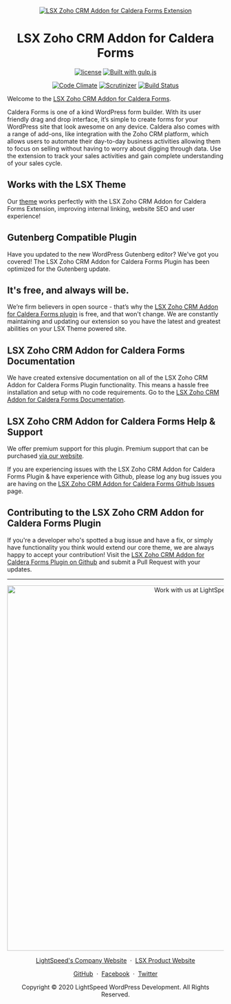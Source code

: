 <p align="center"><a target="_blank" href="https://lsx.lsdev.biz/"><img src="https://www.lsdev.biz/lsx/wp-content/uploads/2020/09/lsx-zoho-crm-addon-for-caldera-forms-banner-1544x500-1.jpg" alt="LSX Zoho CRM Addon for Caldera Forms Extension"></a>
</p>
<h1 align="center">LSX Zoho CRM Addon for Caldera Forms</h1>

<p align="center">
	<a href="https://www.gnu.org/licenses/gpl-3.0.en.html"><img src="https://poser.pugx.org/woocommerce/woocommerce/license" alt="license"></a>
	<a href="http://gulpjs.com/"><img src="https://img.shields.io/badge/built%20with-gulp.js-green.svg" alt="Built with gulp.js"></a>
</p>
<p align="center">
	<a href="https://codeclimate.com/github/lightspeeddevelopment/cf-zoho/"><img src="https://codeclimate.com/github/lightspeeddevelopment/cf-zoho/badges/gpa.svg" alt="Code Climate"></a>
	<a href="https://scrutinizer-ci.com/g/lightspeeddevelopment/cf-zoho/?branch=master"><img src="https://scrutinizer-ci.com/g/lightspeeddevelopment/cf-zoho/badges/quality-score.png?b=master" alt="Scrutinizer"></a>
	<a href="https://travis-ci.org/github/lightspeeddevelopment/cf-zoho/"><img src="https://travis-ci.org/lightspeeddevelopment/cf-zoho.svg?branch=master" alt="Build Status"></a>
</p>


Welcome to the [LSX Zoho CRM Addon for Caldera Forms](https://www.lsdev.biz/lsx/extensions/caldera-forms-zoho-crm-add-on/).

Caldera Forms is one of a kind WordPress form builder. With its user friendly drag and drop interface, it’s simple to create forms for your WordPress site that look awesome on any device. Caldera also comes with a range of add-ons, like integration with the Zoho CRM platform, which allows users to automate their day-to-day business activities allowing them to focus on selling without having to worry about digging through data. Use the extension to track your sales activities and gain complete understanding of your sales cycle.

## Works with the LSX Theme
Our  [theme](https://lsdev.biz/lsx/) works perfectly with the LSX Zoho CRM Addon for Caldera Forms Extension, improving internal linking, website SEO and user experience!

## Gutenberg Compatible Plugin
Have you updated to the new WordPress Gutenberg editor? We've got you covered! The LSX Zoho CRM Addon for Caldera Forms Plugin has been optimized for the Gutenberg update.

## It's free, and always will be.
We’re firm believers in open source - that’s why the [LSX Zoho CRM Addon for Caldera Forms plugin](https://www.lsdev.biz/lsx/extensions/caldera-forms-zoho-crm-add-on/) is free, and that won't change. We are constantly maintaining and updating our extension so you have the latest and greatest abilities on your LSX Theme powered site.

## LSX Zoho CRM Addon for Caldera Forms Documentation

We have created extensive documentation on all of the LSX Zoho CRM Addon for Caldera Forms Plugin functionality. This means a hassle free installation and setup with no code requirements. Go to the [LSX Zoho CRM Addon for Caldera Forms Documentation](https://www.lsdev.biz/lsx/documentation/lsx-extensions/lsx-zoho-crm-addon-for-caldera-forms/).

## LSX Zoho CRM Addon for Caldera Forms Help & Support

We offer premium support for this plugin. Premium support that can be purchased [via our website](https://www.lsdev.biz/services/support/).

If you are experiencing issues with the LSX Zoho CRM Addon for Caldera Forms Plugin & have experience with Github, please log any bug issues you are having on the [LSX Zoho CRM Addon for Caldera Forms Github Issues](https://github.com/lightspeeddevelopment/cf-zoho/issues) page.

## Contributing to the LSX Zoho CRM Addon for Caldera Forms Plugin

If you're a developer who's spotted a bug issue and have a fix, or simply have functionality you think would extend our core theme, we are always happy to accept your contribution! Visit the [LSX Zoho CRM Addon for Caldera Forms Plugin on Github](https://github.com/lightspeeddevelopment/cf-zoho) and submit a Pull Request with your updates.

---
<p align="center">
  <a href="https://www.lsdev.biz/contact/"><img src="https://www.lsdev.biz/wp-content/uploads/2020/02/work-with-lightspeed.png" width="850" alt="Work with us at LightSpeed"></a>
</p>
<p align="center">
  <a href="https://www.lsdev.biz">LightSpeed's Company Website</a> &nbsp;&middot;&nbsp;
  <a href="https://www.lsdev.biz/lsx/">LSX Product Website</a>
</p>
<p align="center">
  <a href="https://github.com/lightspeeddevelopment">GitHub</a> &nbsp;&middot;&nbsp;
  <a href="https://facebook.com/lightspeedwordpressdevelopment">Facebook</a> &nbsp;&middot;&nbsp;
  <a href="https://twitter.com/lightspeedwp">Twitter</a>
</p>
<p align="center">
  Copyright © 2020 LightSpeed WordPress Development. All Rights Reserved.
</p>

